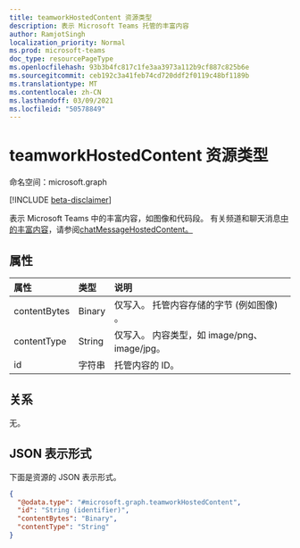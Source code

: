 ```yaml
---
title: teamworkHostedContent 资源类型
description: 表示 Microsoft Teams 托管的丰富内容
author: RamjotSingh
localization_priority: Normal
ms.prod: microsoft-teams
doc_type: resourcePageType
ms.openlocfilehash: 93b3b4fc817c1fe3aa3973a112b9cf887c825b6e
ms.sourcegitcommit: ceb192c3a41feb74cd720ddf2f0119c48bf1189b
ms.translationtype: MT
ms.contentlocale: zh-CN
ms.lasthandoff: 03/09/2021
ms.locfileid: "50578849"
---
```

# <a name="teamworkhostedcontent-resource-type"></a>teamworkHostedContent 资源类型

命名空间：microsoft.graph

[!INCLUDE [beta-disclaimer](../../includes/beta-disclaimer.md)]

表示 Microsoft Teams 中的丰富内容，如图像和代码段。 有关频道和聊天消息[中的丰富内容](chatMessage.md)，请参阅[chatMessageHostedContent。](chatMessageHostedContent.md)

## <a name="properties"></a>属性
|属性|类型|说明|
|:---|:---|:---|
|contentBytes|Binary|仅写入。 托管内容存储的字节 (例如图像) 。|
|contentType|String|仅写入。 内容类型，如 image/png、image/jpg。|
|id|字符串|托管内容的 ID。|

## <a name="relationships"></a>关系
无。

## <a name="json-representation"></a>JSON 表示形式
下面是资源的 JSON 表示形式。
<!-- {
  "blockType": "resource",
  "keyProperty": "id",
  "@odata.type": "microsoft.graph.teamworkHostedContent",
  "openType": false
}
-->
``` json
{
  "@odata.type": "#microsoft.graph.teamworkHostedContent",
  "id": "String (identifier)",
  "contentBytes": "Binary",
  "contentType": "String"
}
```

